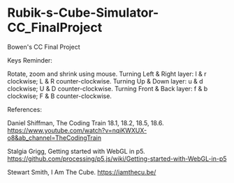 # Rubik-s-Cube-Simulator-CC_FinalProject
Bowen's CC Final Project

Keys Reminder: 

Rotate, zoom and shrink using mouse. 
Turning Left & Right layer: l & r clockwise; L & R counter-clockwise. 
Turning Up & Down layer: u & d clockwise; U & D counter-clockwise. 
Turning Front & Back layer: f & b clockwise; F & B counter-clockwise. 

References: 

Daniel Shiffman, The Coding Train 18.1, 18.2, 18.5, 18.6. 
https://www.youtube.com/watch?v=nqiKWXUX-o8&ab_channel=TheCodingTrain

Stalgia Grigg, Getting started with WebGL in p5. 
https://github.com/processing/p5.js/wiki/Getting-started-with-WebGL-in-p5

Stewart Smith, I Am The Cube. 
https://iamthecu.be/

